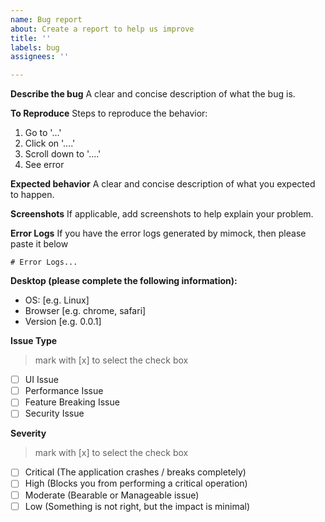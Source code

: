 ```yaml
---
name: Bug report
about: Create a report to help us improve
title: ''
labels: bug
assignees: ''

---
```


**Describe the bug**
A clear and concise description of what the bug is.

**To Reproduce**
Steps to reproduce the behavior:
1. Go to '...'
2. Click on '....'
3. Scroll down to '....'
4. See error

**Expected behavior**
A clear and concise description of what you expected to happen.

**Screenshots**
If applicable, add screenshots to help explain your problem.

**Error Logs**
If you have the error logs generated by mimock, then please paste it below

```
# Error Logs...
```

**Desktop (please complete the following information):**
 - OS: [e.g. Linux]
 - Browser [e.g. chrome, safari]
 - Version [e.g. 0.0.1]

**Issue Type**
>mark with [x] to select the check box

- [ ] UI Issue
- [ ] Performance Issue
- [ ] Feature Breaking Issue
- [ ] Security Issue

**Severity**
>mark with [x] to select the check box

- [ ] Critical (The application crashes / breaks completely)
- [ ] High (Blocks you from performing a critical operation)
- [ ] Moderate (Bearable or Manageable issue) 
- [ ] Low (Something is not right, but the impact is minimal)
